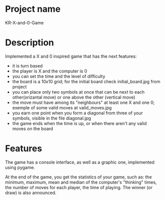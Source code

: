 # Project name
KR-X-and-0-Game

# Description
Implemented a X and 0 inspired game that has the next features:
- it is turn based
- the player is X and the computer is 0
- you can set the time and the level of difficulty 
- the board is a 10x10 grid; for the initial board check initial_board.jpg from project
- you can place only two symbols at once that can be next to each other(orizantal move) or one above the other (vertical move)
- the move must have among its "neighbours" at least one X and one 0; exemple of some valid moves at valid_moves.jpg
- you earn one point when you form a diagonal from three of your symbols, visible in the file diagonal.jpg
- the game ends when the time is up, or when there aren't any valid moves on the board

# Features
The game has a console interface, as well as a graphic one, implemented using pygame.

At the end of the game, you get the statistics of your game, such as: the minimum, maximum, mean and median of the computer's "thinking" times, the number of moves for each player, the time of playing. The winner (or draw) is also announced.

